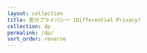 ```yaml
---
layout: collection
title: 差分プライバシー (Differential Privacy)
collection: dp
permalink: /dp/
sort_order: reverse
---
```

